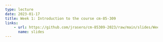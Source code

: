 ```yaml
---
type: lecture
date: 2023-01-17
title: Week 1: Introduction to the course cm-85-309
links: 
    - url: https://github.com/jrasero/cm-85309-2023/raw/main/slides/Week-1.pdf
      name: slides
---
```


